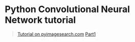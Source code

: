 # Python Convolutional Neural Network tutorial

> [Tutorial on pyimagesearch.com](https://www.pyimagesearch.com/2018/04/09/how-to-quickly-build-a-deep-learning-image-dataset/)
> [Part1](https://www.pyimagesearch.com/2018/04/16/keras-and-convolutional-neural-networks-cnns/)
